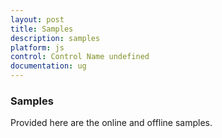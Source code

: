 ```yaml
---
layout: post
title: Samples
description: samples
platform: js
control: Control Name undefined
documentation: ug
---
```


### Samples

Provided here are the online and offline samples.

